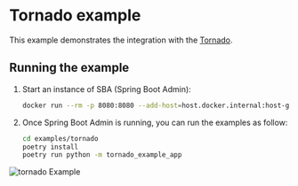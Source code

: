 # Tornado example
This example demonstrates the integration with the [Tornado](https://www.tornadoweb.org/).

## Running the example
1. Start an instance of SBA (Spring Boot Admin):
    ```sh
    docker run --rm -p 8080:8080 --add-host=host.docker.internal:host-gateway michayaak/spring-boot-admin:2.2.3-1
    ```
2. Once Spring Boot Admin is running, you can run the examples as follow:
    ```sh
    cd examples/tornado
    poetry install
    poetry run python -m tornado_example_app
    ``` 

![tornado Example](../images/tornado.png)

